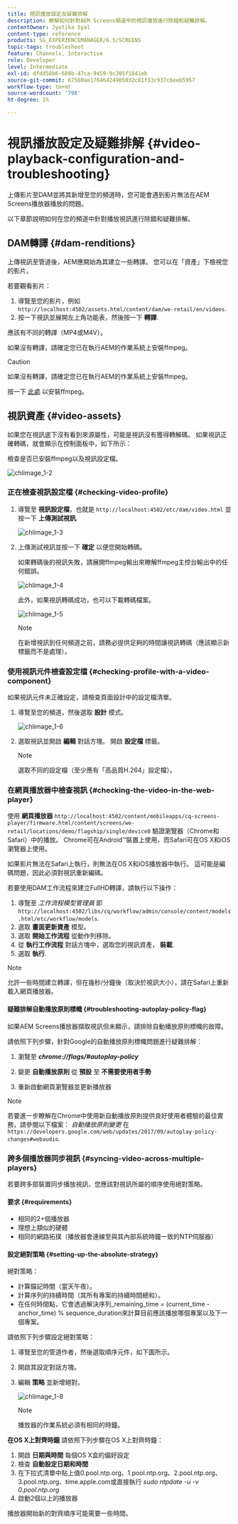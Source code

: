```yaml
---
title: 視訊播放設定及疑難排解
description: 瞭解如何針對AEM Screens頻道中的視訊播放進行除錯和疑難排解。
contentOwner: Jyotika Syal
content-type: reference
products: SG_EXPERIENCEMANAGER/6.5/SCREENS
topic-tags: troubleshoot
feature: Channels, Interactive
role: Developer
level: Intermediate
exl-id: dfdd58b6-689b-47ca-9459-9c205f1841eb
source-git-commit: 67560ae17646424985032c81f33c937c6eeb5957
workflow-type: tm+mt
source-wordcount: '798'
ht-degree: 1%

---
```


# 視訊播放設定及疑難排解 {#video-playback-configuration-and-troubleshooting}

上傳影片至DAM並將其新增至您的頻道時，您可能會遇到影片無法在AEM Screens播放器播放的問題。

以下章節說明如何在您的頻道中針對播放視訊進行除錯和疑難排解。

## DAM轉譯 {#dam-renditions}

上傳視訊至管道後，AEM應開始為其建立一些轉譯。 您可以在「資產」下檢視您的影片。

若要觀看影片：

1. 導覽至您的影片，例如 `http://localhost:4502/assets.html/content/dam/we-retail/en/videos`.
1. 按一下視訊並展開左上角功能表，然後按一下 **轉譯**.

應該有不同的轉譯（MP4或M4V）。

如果沒有轉譯，請確定您已在執行AEM的作業系統上安裝ffmpeg。

>[!CAUTION]
>
>如果沒有轉譯，請確定您已在執行AEM的作業系統上安裝ffmpeg。
>
>按一下 [此處](https://www.ffmpeg.org/download.html) 以安裝ffmpeg。

## 視訊資產 {#video-assets}

如果您在視訊底下沒有看到來源屬性，可能是視訊沒有獲得轉解碼。 如果視訊正確轉碼，就會顯示在控制面板中，如下所示：

檢查是否已安裝ffmpeg以及視訊設定檔。

![chlimage_1-2](assets/chlimage_1-2.png)

### 正在檢查視訊設定檔 {#checking-video-profile}

1. 導覽至 **視訊設定檔**，也就是 `http://localhost:4502/etc/dam/video.html` 並按一下 **上傳測試視訊**.

   ![chlimage_1-3](assets/chlimage_1-3.png)

1. 上傳測試視訊並按一下 **確定** 以便您開始轉碼。

   如果轉碼後的視訊失敗，請展開ffmpeg輸出來瞭解ffmpeg主控台輸出中的任何錯誤。

   ![chlimage_1-4](assets/chlimage_1-4.png)

   此外，如果視訊轉碼成功，也可以下載轉碼檔案。

   ![chlimage_1-5](assets/chlimage_1-5.png)

   >[!NOTE]
   >
   >在新增視訊到任何頻道之前，請務必提供足夠的時間讓視訊轉碼（應該顯示新標籤而不是處理）。

### 使用視訊元件檢查設定檔 {#checking-profile-with-a-video-component}

如果視訊元件未正確設定，請檢查頁面設計中的設定檔清單。

1. 導覽至您的頻道，然後選取 **設計** 模式。

   ![chlimage_1-6](assets/chlimage_1-6.png)

1. 選取視訊並開啟 **編輯** 對話方塊。 開啟 **設定檔** 標籤。

   >[!NOTE]
   >選取不同的設定檔（至少應有「高品質H.264」設定檔）。

### 在網頁播放器中檢查視訊 {#checking-the-video-in-the-web-player}

使用 **網頁播放器** `http://localhost:4502/content/mobileapps/cq-screens-player/firmware.html/content/screens/we-retail/locations/demo/flagship/single/device0` 驗證瀏覽器（Chrome和Safari）中的播放。 Chrome可在Android™裝置上使用，而Safari可在OS X和iOS瀏覽器上使用。

如果影片無法在Safari上執行，則無法在OS X和iOS播放器中執行。 這可能是編碼問題，因此必須對視訊重新編碼。

若要使用DAM工作流程來建立FullHD轉譯，請執行以下操作：

1. 導覽至 *工作流程模型管理員* 即 `http://localhost:4502/libs/cq/workflow/admin/console/content/models.html/etc/workflow/models`.
1. 選取 **畫面更新資產** 模型。
1. 選取 **開始工作流程** 從動作列移除。
1. 從 **執行工作流程** 對話方塊中，選取您的視訊資產， **裝載**.
1. 選取 **執行**.

>[!NOTE]
>
>允許一些時間建立轉譯，但在幾秒/分鐘後（取決於視訊大小），請在Safari上重新載入網頁播放器。

#### 疑難排解自動播放原則標幟 {#troubleshooting-autoplay-policy-flag}

如果AEM Screens播放器擷取視訊但未顯示，請排除自動播放原則標幟的故障。

請依照下列步驟，針對Google的自動播放原則標幟問題進行疑難排解：

1. 瀏覽至 ***chrome://flags/#autoplay-policy***
1. 變更 **自動播放原則** 從 **預設** 至 **不需要使用者手勢**

1. 重新啟動網頁瀏覽器並更新播放器

>[!NOTE]
>
>若要進一步瞭解在Chrome中使用新自動播放原則提供良好使用者體驗的最佳實務，請參閱以下檔案： *自動播放原則變更* 在 `https://developers.google.com/web/updates/2017/09/autoplay-policy-changes#webaudio`.

### 跨多個播放器同步視訊 {#syncing-video-across-multiple-players}

若要跨多部裝置同步播放視訊，您應該對視訊所屬的順序使用絕對策略。

#### 要求 {#requirements}

* 相同的2+個播放器
* 理想上類似的硬體
* 相同的網路拓撲（播放器會連線至與其內部系統時鐘一致的NTP伺服器）

#### 設定絕對策略 {#setting-up-the-absolute-strategy}

絕對策略：

* 計算錨記時間（當天午夜）。
* 計算序列的持續時間（其所有專案的持續時間總和）。
* 在任何時間點，它會透過解決序列_remaining_time = (current_time - anchor_time) % sequence_duration來計算目前應該播放哪個專案以及下一個專案。

請依照下列步驟設定絕對策略：

1. 導覽至您的管道作者，然後選取順序元件，如下圖所示。
1. 開啟其設定對話方塊。
1. 編輯 **策略** 並新增絕對。

   ![chlimage_1-8](assets/chlimage_1-8.png)

   >[!NOTE]
   >播放器的作業系統必須有相同的時鐘。

**在OS X上對齊時鐘** 請依照下列步驟在OS X上對齊時鐘：

1. 開啟 **日期與時間** 每個OS X盒的偏好設定
1. 檢查 **自動設定日期和時間**
1. 在下拉式清單中貼上值0.pool.ntp.org、1.pool.ntp.org、2.pool.ntp.org、3.pool.ntp.org、time.apple.com或直接執行 *sudo ntpdate -u -v 0.pool.ntp.org*
1. 啟動2個以上的播放器

播放器開始新的對齊順序可能需要一些時間。
